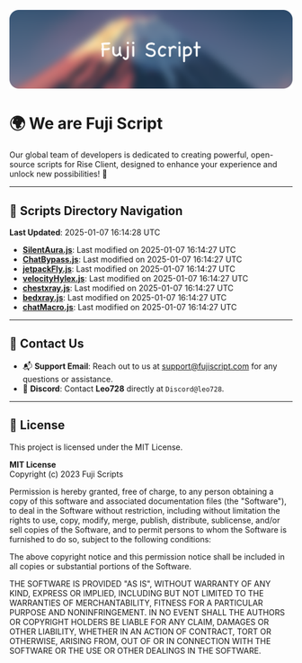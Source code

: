 ![Banner](.github/b.webp)

# 🌍 **We are Fuji Script**

Our global team of developers is dedicated to creating powerful, open-source scripts for Rise Client, designed to enhance your experience and unlock new possibilities! 🌟

---
<!-- SCRIPTS_NAVIGATION_START -->
## 📂 **Scripts Directory Navigation**

**Last Updated**: 2025-01-07 16:14:28 UTC

- **[SilentAura.js](scripts/SilentAura.js)**: Last modified on 2025-01-07 16:14:27 UTC
- **[ChatBypass.js](scripts/ChatBypass.js)**: Last modified on 2025-01-07 16:14:27 UTC
- **[jetpackFly.js](scripts/jetpackFly.js)**: Last modified on 2025-01-07 16:14:27 UTC
- **[velocityHylex.js](scripts/velocityHylex.js)**: Last modified on 2025-01-07 16:14:27 UTC
- **[chestxray.js](scripts/chestxray.js)**: Last modified on 2025-01-07 16:14:27 UTC
- **[bedxray.js](scripts/bedxray.js)**: Last modified on 2025-01-07 16:14:27 UTC
- **[chatMacro.js](scripts/chatMacro.js)**: Last modified on 2025-01-07 16:14:27 UTC

<!-- SCRIPTS_NAVIGATION_END -->

---

## 💬 **Contact Us**  
- 📬 **Support Email**: Reach out to us at [support@fujiscript.com](mailto:support@fujiscript.com) for any questions or assistance.  
- 💬 **Discord**: Contact **Leo728** directly at `Discord@leo728`.

---

## 📜 **License**

This project is licensed under the MIT License.  

**MIT License**  
Copyright (c) 2023 Fuji Scripts  

Permission is hereby granted, free of charge, to any person obtaining a copy of this software and associated documentation files (the "Software"), to deal in the Software without restriction, including without limitation the rights to use, copy, modify, merge, publish, distribute, sublicense, and/or sell copies of the Software, and to permit persons to whom the Software is furnished to do so, subject to the following conditions:  

The above copyright notice and this permission notice shall be included in all copies or substantial portions of the Software.  

THE SOFTWARE IS PROVIDED "AS IS", WITHOUT WARRANTY OF ANY KIND, EXPRESS OR IMPLIED, INCLUDING BUT NOT LIMITED TO THE WARRANTIES OF MERCHANTABILITY, FITNESS FOR A PARTICULAR PURPOSE AND NONINFRINGEMENT. IN NO EVENT SHALL THE AUTHORS OR COPYRIGHT HOLDERS BE LIABLE FOR ANY CLAIM, DAMAGES OR OTHER LIABILITY, WHETHER IN AN ACTION OF CONTRACT, TORT OR OTHERWISE, ARISING FROM, OUT OF OR IN CONNECTION WITH THE SOFTWARE OR THE USE OR OTHER DEALINGS IN THE SOFTWARE.  
